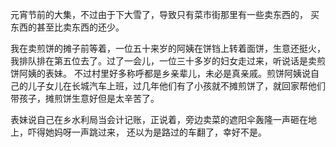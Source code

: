 元宵节前的大集，不过由于下大雪了，导致只有菜市街那里有一些卖东西的，
买东西的甚至比卖东西的还少。

我在卖煎饼的摊子前等着，一位五十来岁的阿姨在饼铛上转着面饼，生意还挺火，我排队排在第五位去了。过了一会儿，一位三十多岁的妇女走过来，听说话是卖煎饼阿姨的表妹。
不过村里好多称呼都是乡亲辈儿，未必是真亲戚。煎饼阿姨说自己的儿子女儿在长城汽车上班，过几年他们有了小孩就不摊煎饼了，就回家帮他们带孩子，摊煎饼生意好但是太辛苦了。

表妹说自己在乡水利局当会计记账，正说着，旁边卖菜的遮阳伞轰隆一声砸在地上，吓得她妈呀一声跳过来，
还以为是路过的车翻了，幸好不是。




